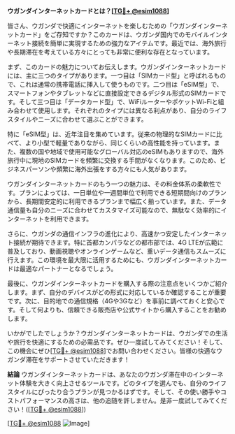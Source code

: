 **ウガンダインターネットカードとは？[[TG💪+ @esim1088](https://t.me/s/esim1088)]**

皆さん、ウガンダで快適にインターネットを楽しむための「ウガンダインターネットカード」をご存知ですか？このカードは、ウガンダ国内でのモバイルインターネット接続を簡単に実現するための強力なアイテムです。最近では、海外旅行や長期滞在を考えている方々にとっても非常に便利な存在となっています。

まず、このカードの魅力についてお伝えします。ウガンダインターネットカードには、主に三つのタイプがあります。一つ目は「SIMカード型」と呼ばれるもので、これは通常の携帯電話に挿入して使うものです。二つ目は「eSIM型」で、スマートフォンやタブレットなどに直接設定できるデジタル形式のSIMカードです。そして三つ目は「データカード型」で、WiFiルーターやポケットWi-Fiと組み合わせて使用します。それぞれのタイプには異なる利点があり、自分のライフスタイルやニーズに合わせて選ぶことができます。

特に「eSIM型」は、近年注目を集めています。従来の物理的なSIMカードに比べて、より小型で軽量でありながら、同じくらいの高性能を持っています。また、複数の国や地域で使用可能なグローバル対応のeSIMもありますので、海外旅行中に現地のSIMカードを頻繁に交換する手間がなくなります。このため、ビジネスパーソンや頻繁に海外出張をする方々にも人気があります。

ウガンダインターネットカードのもう一つの魅力は、その料金体系の柔軟性です。プランによっては、一日単位や一週間単位で利用できる短期間向けのプランから、長期間安定的に利用できるプランまで幅広く揃っています。また、データ通信量も自分のニーズに合わせてカスタマイズ可能なので、無駄なく効率的にインターネットを利用できます。

さらに、ウガンダの通信インフラの進化により、高速かつ安定したインターネット接続が期待できます。特に首都カンパラなどの都市部では、4G LTEが広範に普及しており、動画視聴やオンラインゲームなど、重いデータ通信もスムーズに行えます。この環境を最大限に活用するためにも、ウガンダインターネットカードは最適なパートナーとなるでしょう。

最後に、ウガンダインターネットカードを購入する際の注意点をいくつかご紹介します。まず、自分のデバイスがどの形式に対応しているか確認することが重要です。次に、目的地での通信規格（4Gや3Gなど）を事前に調べておくと安心です。そして何よりも、信頼できる販売店や公式サイトから購入することをお勧めします。

いかがでしたでしょうか？ウガンダインターネットカードは、ウガンダでの生活や旅行を快適にするための必需品です。ぜひ一度試してみてください！そして、この機会にぜひ[[TG💪+ @esim1088](https://t.me/s/esim1088)]でお問い合わせください。皆様の快適なウガンダ滞在をサポートさせていただきます！

**結論**
ウガンダインターネットカードは、あなたのウガンダ滞在中のインターネット体験を大きく向上させるツールです。どのタイプを選んでも、自分のライフスタイルにぴったり合うプランが見つかるはずです。そして、その使い勝手やコストパフォーマンスの高さは、他の追随を許しません。是非一度試してみてください！([[TG💪+ @esim1088](https://t.me/s/esim1088)]) 

[[TG💪+ @esim1088](https://t.me/s/esim1088) ![Image](https://i.postimg.cc/Y0z9fWf4/image.png)]